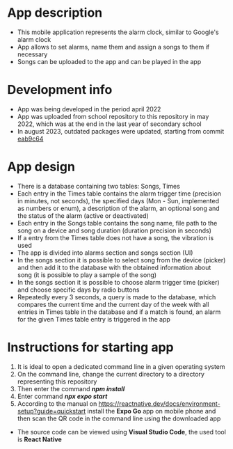 # App description

- This mobile application represents the alarm clock, similar to Google's alarm clock
- App allows to set alarms, name them and assign a songs to them if necessary
- Songs can be uploaded to the app and can be played in the app

# Development info

- App was being developed in the period april 2022
- App was uploaded from school repository to this repository in may 2022, which was at the end in the last year of secondary school
- In august 2023, outdated packages were updated, starting from commit [eab9c64](https://github.com/JanDostal/spsse-web-react-native-wake-app/commit/eab9c64c4e8a7047b72ec3e39e251662e9c9fa67)

# App design

- There is a database containing two tables: Songs, Times
- Each entry in the Times table contains the alarm trigger time (precision in minutes, not seconds), the specified days (Mon - Sun, implemented as numbers or enum), a description of the alarm, an optional song and the status of the alarm (active or deactivated)
- Each entry in the Songs table contains the song name, file path to the song on a device and song duration (duration precision in seconds)
- If a entry from the Times table does not have a song, the vibration is used
- The app is divided into alarms section and songs section (UI)
- In the songs section it is possible to select song from the device (picker) and then add it to the database with the obtained information about song (it is possible to play a sample of the song)
- In the songs section it is possible to choose alarm trigger time (picker) and choose specific days by radio buttons
- Repeatedly every 3 seconds, a query is made to the database, which compares the current time and the current day of the week with all entries in Times table in the database and if a match is found, an alarm for the given Times table entry is triggered in the app

# Instructions for starting app

1. It is ideal to open a dedicated command line in a given operating system
2. On the command line, change the current directory to a directory representing this repository
3. Then enter the command ***npm install***
4. Enter command ***npx expo start***
5. According to the manual on https://reactnative.dev/docs/environment-setup?guide=quickstart install the **Expo Go** app on mobile phone and then scan the QR code in the command line using the downloaded app

- The source code can be viewed using **Visual Studio Code**, the used tool is **React Native**
